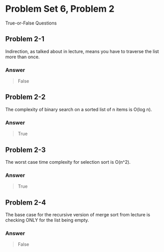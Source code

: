 # Problem Set 6, Problem 2

True-or-False Questions

## Problem 2-1

Indirection, as talked about in lecture, means you have to traverse the list more than once.

### Answer

> False

## Problem 2-2

The complexity of binary search on a sorted list of n items is O(log n).

### Answer

> True

## Problem 2-3

The worst case time complexity for selection sort is O(n^2).

### Answer

> True

## Problem 2-4

The base case for the recursive version of merge sort from lecture is checking ONLY for the list being empty.

### Answer

> False

